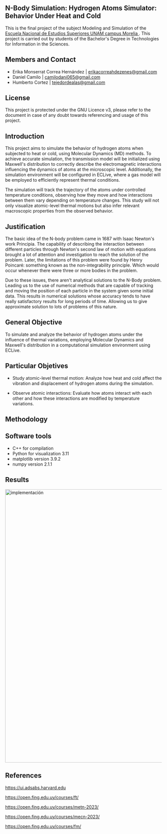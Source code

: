 ## N-Body Simulation: Hydrogen Atoms Simulator: Behavior Under Heat and Cold
This is the final project of the subject Modeling and Simulation of the [<ins>Escuela Nacional de Estudios Superiores UNAM campus Morelia </ins>](https://www.enesmorelia.unam.mx).
This project is carried out by students of the Bachelor's Degree in Technologies for Information in the Sciences.

## Members and Contact
* Erika Monserrat Correa Hernández | erikacorreahdezenes@gmail.com
* Daniel Camilo  | camilodani065@gmail.com
* Humberto Cortez | tejedordealas@gmail.com 
## License
This project is protected under the GNU Licence v3, please refer to the document in case of any doubt towards referencing and usage of this project.

## Introduction

This project aims to simulate the behavior of hydrogen atoms when subjected to heat or cold, using Molecular Dynamics (MD) methods. To achieve accurate simulation, the transmission model will be initialized using Maxwell's distribution to correctly describe the electromagnetic interactions influencing the dynamics of atoms at the microscopic level. Additionally, the simulation environment will be configured in ECLive, where a gas model will be employed to efficiently represent thermal conditions.

The simulation will track the trajectory of the atoms under controlled temperature conditions, observing how they move and how interactions between them vary depending on temperature changes. This study will not only visualize atomic-level thermal motions but also infer relevant macroscopic properties from the observed behavior.
## Justification
The basic idea of the N-body problem came in 1687 with Isaac Newton's work Principia. The capability of describing the interaction between different particles through Newton's second law of motion with equations brought a lot of attention and investigation to reach the solution of the problem. Later, the limitations of this problem were found by Henry Poincaré: something known as the non-integrability principle. Which would occur whenever there were three or more bodies in the problem.

Due to these issues, there aren't analytical solutions to the N-Body problem. Leading us to the use of numerical methods that are capable of tracking and moving the position of each particle in the system given some initial data. This results in numerical solutions whose accuracy tends to have really satisfactory results for long periods of time. Allowing us to give approximate solution to lots of problems of this nature.
## General Objective
To simulate and analyze the behavior of hydrogen atoms under the influence of thermal variations, employing Molecular Dynamics and Maxwell's distribution in a computational simulation environment using ECLive.
## Particular Objetives

* Study atomic-level thermal motion: Analyze how heat and cold affect the vibration and displacement of hydrogen atoms during the simulation.

* Observe atomic interactions: Evaluate how atoms interact with each other and how these interactions are modified by temperature variations.
## Methodology


## Software tools

* C++ for compilation
* Python for visualization 3.11
* matplotlib version 3.9.2
* numpy version 2.1.1
## Results
<img width="876" alt="implementación" src="https://github.com/user-attachments/assets/e49ece34-c0e0-4afc-9a0f-c4525013be09">

## References
https://ui.adsabs.harvard.edu

https://open.fing.edu.uy/courses/ft/

https://open.fing.edu.uy/courses/metn-2023/

https://open.fing.edu.uy/courses/mecn-2023/

https://open.fing.edu.uy/courses/fm/



